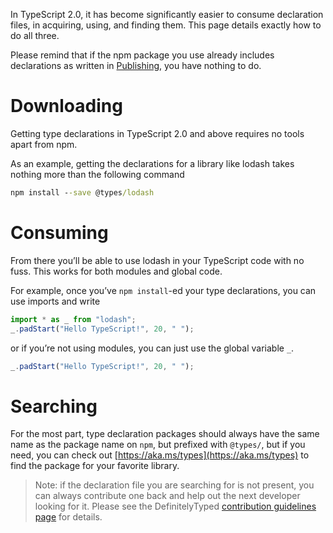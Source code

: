 In TypeScript 2.0, it has become significantly easier to consume declaration files, in acquiring, using, and finding them.
This page details exactly how to do all three.

Please remind that if the npm package you use already includes declarations as written in [Publishing](./Publishing.md), you have nothing to do.

# Downloading

Getting type declarations in TypeScript 2.0 and above requires no tools apart from npm.

As an example, getting the declarations for a library like lodash takes nothing more than the following command

```cmd
npm install --save @types/lodash
```

# Consuming

From there you’ll be able to use lodash in your TypeScript code with no fuss.
This works for both modules and global code.

For example, once you’ve `npm install`-ed your type declarations, you can use imports and write

```ts
import * as _ from "lodash";
_.padStart("Hello TypeScript!", 20, " ");
```

or if you’re not using modules, you can just use the global variable `_`.

```ts
_.padStart("Hello TypeScript!", 20, " ");
```

# Searching

For the most part, type declaration packages should always have the same name as the package name on `npm`, but prefixed with `@types/`,
  but if you need, you can check out [https://aka.ms/types](https://aka.ms/types) to find the package for your favorite library.

> Note: if the declaration file you are searching for is not present, you can always contribute one back and help out the next developer looking for it.
> Please see the DefinitelyTyped [contribution guidelines page](http://definitelytyped.org/guides/contributing.html) for details.
